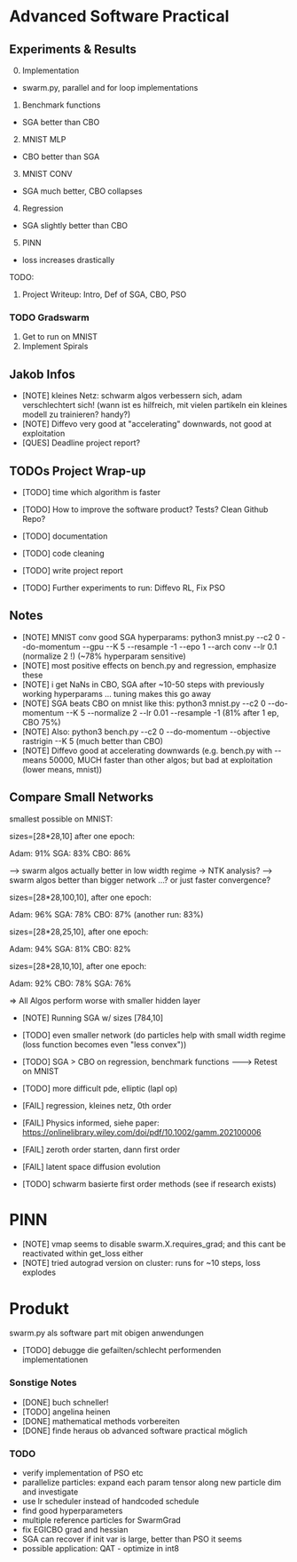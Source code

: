 # Advanced Software Practical

## Experiments & Results

0. Implementation
* swarm.py, parallel and for loop implementations

1. Benchmark functions
* SGA better than CBO

2. MNIST MLP
* CBO better than SGA

3. MNIST CONV
* SGA much better, CBO collapses

4. Regression
* SGA slightly better than CBO

5. PINN
* loss increases drastically

TODO:
1. Project Writeup: Intro, Def of SGA, CBO, PSO

### TODO Gradswarm

1. Get to run on MNIST
2. Implement Spirals



## Jakob Infos

* [NOTE] kleines Netz: schwarm algos verbessern sich, adam verschlechtert sich! (wann ist es hilfreich, mit vielen partikeln ein kleines modell zu trainieren? handy?)
* [NOTE] Diffevo very good at "accelerating" downwards, not good at exploitation
* [QUES] Deadline project report?

## TODOs Project Wrap-up

* [TODO] time which algorithm is faster
* [TODO] How to improve the software product? Tests? Clean Github Repo?
* [TODO] documentation
* [TODO] code cleaning
* [TODO] write project report

* [TODO] Further experiments to run: Diffevo RL, Fix PSO


## Notes

* [NOTE] MNIST conv good SGA hyperparams: python3 mnist.py --c2 0 --do-momentum --gpu --K 5 --resample -1 --epo 1 --arch conv --lr 0.1 (normalize 2 !) (~78% hyperparam sensitive)
* [NOTE] most positive effects on bench.py and regression, emphasize these
* [NOTE] i get NaNs in CBO, SGA after ~10-50 steps with previously working hyperparams ... tuning makes this go away
* [NOTE] SGA beats CBO on mnist like this: python3 mnist.py --c2 0 --do-momentum --K 5 --normalize 2 --lr 0.01 --resample -1 (81% after 1 ep, CBO 75%)
* [NOTE] Also: python3 bench.py --c2 0 --do-momentum --objective rastrigin --K 5 (much better than CBO)
* [NOTE] Diffevo good at accelerating downwards (e.g. bench.py with --means 50000, MUCH faster than other algos; but bad at exploitation (lower means, mnist))


## Compare Small Networks

smallest possible on MNIST:

sizes=[28\*28,10] after one epoch:

Adam: 91%
SGA: 83%
CBO: 86%

--> swarm algos actually better in low width regime -> NTK analysis?
--> swarm algos better than bigger network ...? or just faster convergence?

sizes=[28\*28,100,10], after one epoch:

Adam: 96%
SGA: 78%
CBO: 87% (another run: 83%)

sizes=[28\*28,25,10], after one epoch:

Adam: 94%
SGA: 81%
CBO: 82%

sizes=[28\*28,10,10], after one epoch:

Adam: 92%
CBO: 78%
SGA: 76%




=> All Algos perform worse with smaller hidden layer

* [NOTE] Running SGA w/ sizes [784,10]



* [TODO] even smaller network (do particles help with small width regime (loss function becomes even "less convex"))
* [TODO] SGA > CBO on regression, benchmark functions ---> Retest on MNIST
* [TODO] more difficult pde, elliptic (lapl op)

* [FAIL] regression, kleines netz, 0th order
* [FAIL] Physics informed, siehe paper: https://onlinelibrary.wiley.com/doi/pdf/10.1002/gamm.202100006
* [FAIL] zeroth order starten, dann first order
* [FAIL] latent space diffusion evolution
* [TODO] schwarm basierte first order methods (see if research exists)

# PINN

* [NOTE] vmap seems to disable swarm.X.requires\_grad; and this cant be reactivated within get\_loss either
* [NOTE] tried autograd version on cluster: runs for ~10 steps, loss explodes

# Produkt

swarm.py als software part mit obigen anwendungen
* [TODO] debugge die gefailten/schlecht performenden implementationen

### Sonstige Notes

* [DONE] buch schneller!
* [TODO] angelina heinen
* [DONE] mathematical methods vorbereiten
* [DONE] finde heraus ob advanced software practical möglich


### TODO

* verify implementation of PSO etc
* parallelize particles: expand each param tensor along new particle dim and investigate
* use lr scheduler instead of handcoded schedule
* find good hyperparameters
* multiple reference particles for SwarmGrad
* fix EGICBO grad and hessian
* SGA can recover if init var is large, better than PSO it seems
* possible application: QAT - optimize in int8



